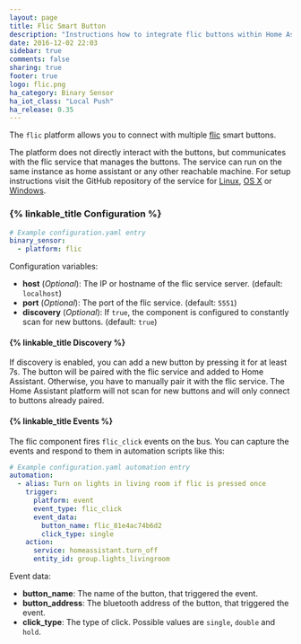 ```yaml
---
layout: page
title: Flic Smart Button
description: "Instructions how to integrate flic buttons within Home Assistant."
date: 2016-12-02 22:03
sidebar: true
comments: false
sharing: true
footer: true
logo: flic.png
ha_category: Binary Sensor
ha_iot_class: "Local Push"
ha_release: 0.35
---
```


The `flic` platform allows you to connect with multiple [flic](https://flic.io) smart buttons.

The platform does not directly interact with the buttons, but communicates with the flic service that manages the buttons. The service can run on the same instance as home assistant or any other reachable machine. For setup instructions visit the GitHub repository of the service for [Linux](https://github.com/50ButtonsEach/fliclib-linux-hci), [OS X](https://github.com/50ButtonsEach/flic-service-osx) or [Windows](https://github.com/50ButtonsEach/fliclib-windows).

### {% linkable_title Configuration %}

```yaml
# Example configuration.yaml entry
binary_sensor:
  - platform: flic
```

Configuration variables:

- **host** (*Optional*): The IP or hostname of the flic service server. (default: `localhost`)
- **port** (*Optional*): The port of the flic service. (default: `5551`)
- **discovery** (*Optional*): If `true`, the component is configured to constantly scan for new buttons. (default: `true`)


#### {% linkable_title Discovery %}

If discovery is enabled, you can add a new button by pressing it for at least 7s. The button will be paired with the flic service and added to Home Assistant. Otherwise, you have to manually pair it with the flic service. The Home Assistant platform will not scan for new buttons and will only connect to buttons already paired.


#### {% linkable_title Events %}

The flic component fires `flic_click` events on the bus. You can capture the events and respond to them in automation scripts like this:

```yaml
# Example configuration.yaml automation entry
automation:
  - alias: Turn on lights in living room if flic is pressed once
    trigger:
      platform: event
      event_type: flic_click
      event_data:
        button_name: flic_81e4ac74b6d2
        click_type: single
    action:
      service: homeassistant.turn_off
      entity_id: group.lights_livingroom
```

Event data:

- **button_name**: The name of the button, that triggered the event.
- **button_address**: The bluetooth address of the button, that triggered the event.
- **click_type**: The type of click. Possible values are `single`, `double` and `hold`.
